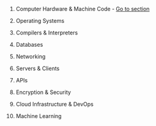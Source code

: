 1. Computer Hardware & Machine Code - [Go to section](/src/part-6-web-and-programming-concepts/01-hardware-and-logic-gates/)

2. Operating Systems

3. Compilers & Interpreters

4. Databases

5. Networking

6. Servers & Clients

7. APIs

8. Encryption & Security

9. Cloud Infrastructure & DevOps

10. Machine Learning
